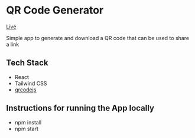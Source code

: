 # QR Code Generator

[Live](https://qr-code-generator-reactified.netlify.app/)

Simple app to generate and download a QR code that can be used to share a link

## Tech Stack

- React
- Tailwind CSS
- [qrcodejs](https://github.com/davidshimjs/qrcodejs)

## Instructions for running the App locally

- npm install
- npm start
